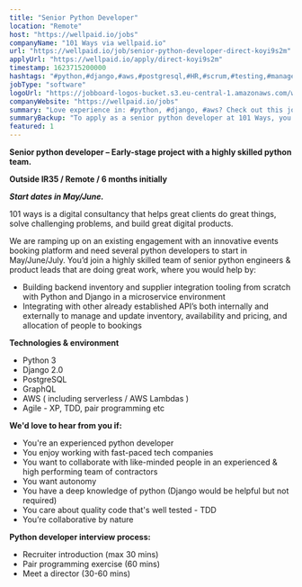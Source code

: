 ```yaml
---
title: "Senior Python Developer"
location: "Remote"
host: "https://wellpaid.io/jobs"
companyName: "101 Ways via wellpaid.io"
url: "https://wellpaid.io/job/senior-python-developer-direct-koyi9s2m"
applyUrl: "https://wellpaid.io/apply/direct-koyi9s2m"
timestamp: 1623715200000
hashtags: "#python,#django,#aws,#postgresql,#HR,#scrum,#testing,#management,#backend,#innovation"
jobType: "software"
logoUrl: "https://jobboard-logos-bucket.s3.eu-central-1.amazonaws.com/wellpaid"
companyWebsite: "https://wellpaid.io/jobs"
summary: "Love experience in: #python, #django, #aws? Check out this job post!"
summaryBackup: "To apply as a senior python developer at 101 Ways, you preferably need to have some #python, #django, #aws."
featured: 1
---
```


**Senior python developer – Early-stage project with a highly skilled python team.**

**Outside IR35 / Remote / 6 months initially**

_**Start dates in May/June.**_

101 ways is a digital consultancy that helps great clients do great things, solve challenging problems, and build great digital products.

We are ramping up on an existing engagement with an innovative events booking platform and need several python developers to start in May/June/July. You’d join a highly skilled team of senior python engineers & product leads that are doing great work, where you would help by:

*   Building backend inventory and supplier integration tooling from scratch with Python and Django in a microservice environment
*   Integrating with other already established API’s both internally and externally to manage and update inventory, availability and pricing, and allocation of people to bookings

**Technologies & environment**

*   Python 3
*   Django 2.0
*   PostgreSQL
*   GraphQL
*   AWS ( including serverless / AWS Lambdas )
*   Agile - XP, TDD, pair programming etc

**We'd love to hear from you if:**

*   You're an experienced python developer
*   You enjoy working with fast-paced tech companies
*   You want to collaborate with like-minded people in an experienced & high performing team of contractors
*   You want autonomy
*   You have a deep knowledge of python (Django would be helpful but not required)
*   You care about quality code that's well tested - TDD
*   You’re collaborative by nature

**Python developer interview process:**

*   Recruiter introduction (max 30 mins)
*   Pair programming exercise (60 mins)
*   Meet a director (30-60 mins)
